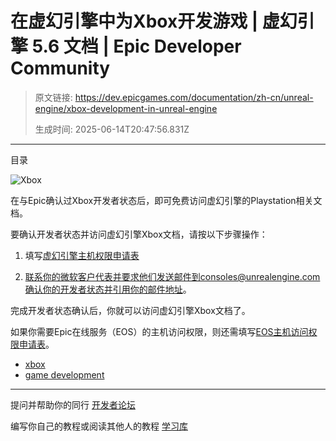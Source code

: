 # 在虚幻引擎中为Xbox开发游戏 | 虚幻引擎 5.6 文档 | Epic Developer Community

> 原文链接: https://dev.epicgames.com/documentation/zh-cn/unreal-engine/xbox-development-in-unreal-engine
> 
> 生成时间: 2025-06-14T20:47:56.831Z

---

目录

![Xbox](https://dev.epicgames.com/community/api/documentation/image/93f5bc19-e2a4-4faf-8c0b-0047f9574328?resizing_type=fill&width=1920&height=335)

在与Epic确认过Xbox开发者状态后，即可免费访问虚幻引擎的Playstation相关文档。

要确认开发者状态并访问虚幻引擎Xbox文档，请按以下步骤操作：

1.  填写[虚幻引擎主机权限申请表](https://forms.unrealengine.com/s/form-console-access-request)
    
2.  联系你的微软客户代表并要求他们发送邮件到consoles@unrealengine.com确认你的开发者状态并引用你的邮件地址。
    

完成开发者状态确认后，你就可以访问虚幻引擎Xbox文档了。

如果你需要Epic在线服务（EOS）的主机访问权限，则还需填写[EOS主机访问权限申请表](https://eoshelp.epicgames.com/s/console-access-request)。

-   [xbox](https://dev.epicgames.com/community/search?query=xbox)
-   [game development](https://dev.epicgames.com/community/search?query=game%20development)

* * *

提问并帮助你的同行 [开发者论坛](https://forums.unrealengine.com/categories?tag=unreal-engine)

编写你自己的教程或阅读其他人的教程 [学习库](https://dev.epicgames.com/community/unreal-engine/learning)